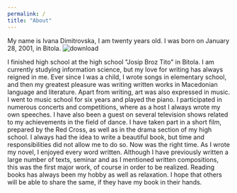 ```yaml
---
permalink: /
title: "About"
---
```


My name is Ivana Dimitrovska, I am twenty years old. I was born on January 28, 2001, in Bitola.           ![download](https://user-images.githubusercontent.com/61246403/123483464-04e28000-d607-11eb-901e-4a166478fb30.jpg)

I finished high school at the high school "Josip Broz Tito" in Bitola. I am currently studying information science, but my love for writing has always reigned in me. Ever since I was a child, I wrote songs in elementary school, and then my greatest pleasure was writing written works in Macedonian language and literature. Apart from writing, art was also expressed in music. I went to music school for six years and played the piano. I participated in numerous concerts and competitions, where as a host I always wrote my own speeches. I have also been a guest on several television shows related to my achievements in the field of dance. I have taken part in a short film, prepared by the Red Cross, as well as in the drama section of my high school. I always had the idea to write a beautiful book, but time and responsibilities did not allow me to do so. Now was the right time. As I wrote my novel, I enjoyed every word written. Although I have previously written a large number of texts, seminar and as I mentioned written compositions, this was the first major work, of course in order to be realized. Reading books has always been my hobby as well as relaxation. I hope that others will be able to share the same, if they have my book in their hands.

